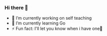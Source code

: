 ### Hi there 👋

- 🔭 I’m currently working on self teaching
- 🌱 I’m currently learning Go
- ⚡ Fun fact: I'll let you know when i have one🫠
